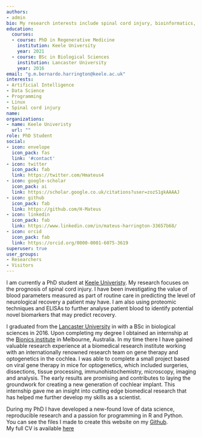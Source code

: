 ```yaml
---
authors:
- admin
bio: My research interests include spinal cord injury, bioinformatics, statistical modelling.
education:
  courses:
  - course: PhD in Regenerative Medicine
    institution: Keele University
    year: 2021
  - course: BSc in Biological Sciences
    institution: Lancaster University
    year: 2016
email: "g.m.bernardo.harrington@keele.ac.uk"
interests:
- Artificial Intelligence
- Data Science
- Programming
- Linux
- Spinal cord injury
name: 
organizations:
- name: Keele Univeristy
  url: ""
role: PhD Student
social:
- icon: envelope
  icon_pack: fas
  link: '#contact'
- icon: twitter
  icon_pack: fab
  link: https://twitter.com/Hmateus4
- icon: google-scholar
  icon_pack: ai
  link: https://scholar.google.co.uk/citations?user=zozS1gkAAAAJ
- icon: github
  icon_pack: fab
  link: https://github.com/H-Mateus
- icon: linkedin
  icon_pack: fab
  link: https://www.linkedin.com/in/mateus-harrington-33657b68/
- icon: orcid
  icon_pack: fab
  link: https://orcid.org/0000-0001-6075-3619
superuser: true
user_groups:
- Researchers
- Visitors
---
```


I am currently a PhD student at [Keele Univeristy](https://www.keele.ac.uk/research/). My research focuses on the prognosis of spinal cord injury. 
I have been investigating the value of blood parameters measured as part of routine care in predicting the level of neurological recovery a patient may have.
I am also using proteomic techniques and ELISAs to further analyse patient blood to identify potential novel biomarkers that may predict recovery.

I graduated from the [Lancaster University](https://www.lancaster.ac.uk/) in with a BSc in biological sciences in 2016. 
Upon completing my degree I obtained an internship at the [Bionics institute](http://www.bionicsinstitute.org/) in Melbourne, Australia. 
In my time there I have gained valuable research experience at a biomedical research institute working with an internationally renowned research team on gene therapy and optogenetics in the cochlea. 
I was able to complete a small project based on viral gene therapy in mice for optogenetics, which included surgeries, dissections, tissue processing, immunohistochemistry, microscopy, imaging and analysis. 
The early results are promising and contributes to laying the groundwork for creating a new generation of cochlear implant. 
This internship gave me an insight into cutting edge biomedical research that has helped me further develop my skills as a scientist.

During my PhD I have developed a new-found love of data science, reproducible research and a passion for programming in R and Python.<br> 
You can see the files I made to create this website on my [Github](https://github.com/H-Mateus/personal_website).<br>
My full CV is available [here](/cv_2020-02-06.pdf) 
